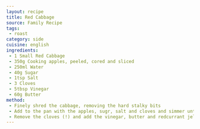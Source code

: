 ```yaml
---
layout: recipe
title: Red Cabbage
source: Family Recipe
tags:
 - roast
category: side
cuisine: english
ingredients:
 - 1 Small Red Cabbage
 - 350g Cooking apples, peeled, cored and sliced
 - 250ml Water
 - 40g Sugar
 - 1tsp Salt
 - 3 Cloves
 - 5tbsp Vinegar
 - 60g Butter
method:
 - Finely shred the cabbage, removing the hard stalky bits
 - Add to the pan with the apples, sugr, salt and cloves and simmer until tender for around 45 minutes
 - Remove the cloves (!) and add the vinegar, butter and redcurrant jelly. Stir until the butter has fully melted.
---
```

